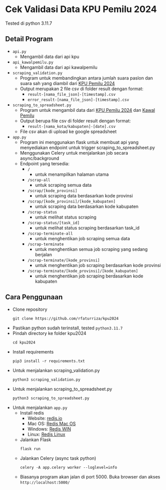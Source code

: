 # Cek Validasi Data KPU Pemilu 2024

Tested di python 3.11.7

## Detail Program

- `api.py`
  - Mengambil data dari api kpu
- `api_kawalpemilu.py`
  - Mengambil data dari api kawalpemilu
- `scraping_validation.py`
  - Program untuk membandingkan antara jumlah suara paslon dan suara sah yang diambil dari [KPU Pemilu 2024](https://pemilu2024.kpu.go.id/)
  - Output merupakan 2 file csv di folder result dengan format:
    - `result-[nama_file_json]-[timestamp].csv`
    - `error_result-[nama_file_json]-[timestamp].csv`
- `scraping_to_spreadsheet.py`
  - Program untuk mengambil data dari [KPU Pemilu 2024](https://pemilu2024.kpu.go.id/) dan [Kawal Pemilu](https://kawalpemilu.org/)
  - Output berupa file csv di folder result dengan format:
    - `result-[nama_kota/kabupaten]-[date].csv`
  - File csv akan di upload ke google spreadsheet
- `app.py`
  - Program ini menggunakan flask untuk membuat api yang menyediakan endpoint untuk trigger scraping_to_spreadsheet.py
  - Menggunakan Celery untuk menjalankan job secara async/background
  - Endpoint yang tersedia:
    - `/`
      - untuk menampilkan halaman utama
    - `/scrap-all`
      - untuk scraping semua data
    - `/scrap/[kode_provinsi]`
      - untuk scraping data berdasarkan kode provinsi
    - `/scrap/[kode_provinsi]/[kode_kabupaten]`
      - untuk scraping data berdasarkan kode kabupaten
    - `/scrap-status`
      - untuk melihat status scraping
    - `/scrap-status/[task_id]`
      - untuk melihat status scraping berdasarkan task_id
    - `/scrap-terminate-all`
      - untuk menghentikan job scraping semua data
    - `/scrap-terminate`
      - untuk menghentikan semua job scraping yang sedang berjalan
    - `/scrap-terminate/[kode_provinsi]`
      - untuk menghentikan job scraping berdasarkan kode provinsi
    - `/scrap-terminate/[kode_provinsi]/[kode_kabupaten]`
      - untuk menghentikan job scraping berdasarkan kode kabupaten

## Cara Penggunaan

- Clone repository
  ```
  git clone https://github.com/rfaturriza/kpu2024
  ```
- Pastikan python sudah terinstall, tested `python3.11.7`
- Pindah directory ke folder kpu2024
  ```
  cd kpu2024
  ```
- Install requirements
  ```
  pip3 install -r requirements.txt
  ```
- Untuk menjalankan scraping_validation.py
  ```
  python3 scraping_validation.py
  ```
- Untuk menjalankan scraping_to_spreadsheet.py
  ```
  python3 scraping_to_spreadsheet.py
  ```
- Untuk menjalankan `app.py`
  - Install redis
    - Website: [redis.io](https://redis.io/)
    - Mac OS: [Redis Mac OS](https://redis.io/docs/install/install-redis/install-redis-on-mac-os/)
    - Windows: [Redis WIN](https://redis.io/docs/install/install-redis/install-redis-on-windows/)
    - Linux: [Redis Linux](https://redis.io/docs/install/install-redis/install-redis-on-linux/)
  - Jalankan Flask
    ```
    flask run
    ```
  - Jalankan Celery (async task python)
    ```
    celery -A app.celery worker --loglevel=info
    ```
  - Biasanya program akan jalan di port 5000. Buka browser dan akses `http://localhost:5000/`

